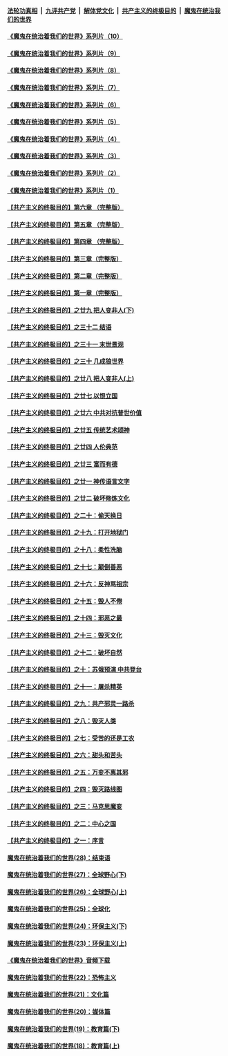 ####  [法轮功真相](../../../../basic/blob/master/README.md?t=08080102) &nbsp;|&nbsp; [九评共产党](../../../../9ping.md/blob/master/README.md?t=08080102) &nbsp;|&nbsp; [解体党文化](../../../../jtdwh.md/blob/master/README.md?t=08080102)  &nbsp;|&nbsp; [共产主义的终极目的](../../../../gczydzjmd.md/blob/master/README.md?t=08080102) &nbsp;|&nbsp; [魔鬼在统治我们的世界](../../../../mgztzwmdsj.md/blob/master/README.md?t=08080102) 

#### [《魔鬼在统治着我们的世界》系列片（10）](../pages/nsc422/n12292670.md?t=08080102) 

#### [《魔鬼在统治着我们的世界》系列片（9）](../pages/nsc422/n12290859.md?t=08080102) 

#### [《魔鬼在统治着我们的世界》系列片（8）](../pages/nsc422/n12287445.md?t=08080102) 

#### [《魔鬼在统治着我们的世界》系列片（7）](../pages/nsc422/n12283425.md?t=08080102) 

#### [《魔鬼在统治着我们的世界》系列片（6）](../pages/nsc422/n12282314.md?t=08080102) 

#### [《魔鬼在统治着我们的世界》系列片（5）](../pages/nsc422/n12281419.md?t=08080102) 

#### [《魔鬼在统治着我们的世界》系列片（4）](../pages/nsc422/n12274024.md?t=08080102) 

#### [《魔鬼在统治着我们的世界》系列片（3）](../pages/nsc422/n12271322.md?t=08080102) 

#### [《魔鬼在统治着我们的世界》系列片（2）](../pages/nsc422/n12269049.md?t=08080102) 

#### [《魔鬼在统治着我们的世界》系列片（1）](../pages/nsc422/n12267575.md?t=08080102) 

#### [【共产主义的终极目的】第六章 （完整版）](../pages/nsc422/n11428913.md?t=08080102) 

#### [【共产主义的终极目的】第五章 （完整版）](../pages/nsc422/n11428912.md?t=08080102) 

#### [【共产主义的终极目的】第四章 （完整版）](../pages/nsc422/n11428907.md?t=08080102) 

#### [【共产主义的终极目的】第三章（完整版）](../pages/nsc422/n11428848.md?t=08080102) 

#### [【共产主义的终极目的】第二章（完整版）](../pages/nsc422/n11428831.md?t=08080102) 

#### [【共产主义的终极目的】第一章（完整版）](../pages/nsc422/n11417651.md?t=08080102) 

#### [【共产主义的终极目的】之廿九 把人变非人(下)](../pages/nsc422/n11344140.md?t=08080102) 

#### [【共产主义的终极目的】之三十二 结语](../pages/nsc422/n11360535.md?t=08080102) 

#### [【共产主义的终极目的】之三十一 末世景观](../pages/nsc422/n11351129.md?t=08080102) 

#### [【共产主义的终极目的】之三十 几成狼世界](../pages/nsc422/n11348280.md?t=08080102) 

#### [【共产主义的终极目的】之廿八 把人变非人(上)](../pages/nsc422/n11340492.md?t=08080102) 

#### [【共产主义的终极目的】之廿七 以恨立国](../pages/nsc422/n11336944.md?t=08080102) 

#### [【共产主义的终极目的】之廿六 中共对抗普世价值](../pages/nsc422/n11324785.md?t=08080102) 

#### [【共产主义的终极目的】之廿五 传统艺术颂神](../pages/nsc422/n11296396.md?t=08080102) 

#### [【共产主义的终极目的】之廿四 人伦典范](../pages/nsc422/n11296397.md?t=08080102) 

#### [【共产主义的终极目的】之廿三 富而有德](../pages/nsc422/n11283598.md?t=08080102) 

#### [【共产主义的终极目的】之廿一 神传语言文字](../pages/nsc422/n11263265.md?t=08080102) 

#### [【共产主义的终极目的】之廿二 破坏修炼文化](../pages/nsc422/n11245728.md?t=08080102) 

#### [【共产主义的终极目的】之二十：偷天换日](../pages/nsc422/n11238846.md?t=08080102) 

#### [【共产主义的终极目的】之十九：打开地狱门](../pages/nsc422/n11206376.md?t=08080102) 

#### [【共产主义的终极目的】之十八：柔性洗脑](../pages/nsc422/n11199994.md?t=08080102) 

#### [【共产主义的终极目的】之十七：颠倒善恶](../pages/nsc422/n11179782.md?t=08080102) 

#### [【共产主义的终极目的】之十六：反神骂祖宗](../pages/nsc422/n11166798.md?t=08080102) 

#### [【共产主义的终极目的】之十五：毁人不倦](../pages/nsc422/n11166792.md?t=08080102) 

#### [【共产主义的终极目的】之十四：邪恶之最](../pages/nsc422/n11150249.md?t=08080102) 

#### [【共产主义的终极目的】之十三：毁灭文化](../pages/nsc422/n11135227.md?t=08080102) 

#### [【共产主义的终极目的】之十二：破坏自然](../pages/nsc422/n11135214.md?t=08080102) 

#### [【共产主义的终极目的】之十：苏俄预演 中共登台](../pages/nsc422/n11118424.md?t=08080102) 

#### [【共产主义的终极目的】之十一：屠杀精英](../pages/nsc422/n11118442.md?t=08080102) 

#### [【共产主义的终极目的】之九：共产邪灵一路杀](../pages/nsc422/n11114139.md?t=08080102) 

#### [【共产主义的终极目的】之八：毁灭人类](../pages/nsc422/n11108503.md?t=08080102) 

#### [【共产主义的终极目的】之七：受苦的还是工农](../pages/nsc422/n11101809.md?t=08080102) 

#### [【共产主义的终极目的】之六：甜头和苦头](../pages/nsc422/n11096971.md?t=08080102) 

#### [【共产主义的终极目的】之五：万变不离其邪](../pages/nsc422/n11091285.md?t=08080102) 

#### [【共产主义的终极目的】之四：毁灭路线图](../pages/nsc422/n11086284.md?t=08080102) 

#### [【共产主义的终极目的】之三：马克思魔变](../pages/nsc422/n11061941.md?t=08080102) 

#### [【共产主义的终极目的】之二：中心之国](../pages/nsc422/n11047728.md?t=08080102) 

#### [【共产主义的终极目的】之一：序言](../pages/nsc422/n11086077.md?t=08080102) 

#### [魔鬼在统治着我们的世界(28)：结束语](../pages/nsc422/n10936246.md?t=08080102) 

#### [魔鬼在统治着我们的世界(27)：全球野心(下)](../pages/nsc422/n10928319.md?t=08080102) 

#### [魔鬼在统治着我们的世界(26)：全球野心(上)](../pages/nsc422/n10900318.md?t=08080102) 

#### [魔鬼在统治着我们的世界(25)：全球化](../pages/nsc422/n10788205.md?t=08080102) 

#### [魔鬼在统治着我们的世界(24)：环保主义(下)](../pages/nsc422/n10695307.md?t=08080102) 

#### [魔鬼在统治着我们的世界(23)：环保主义(上)](../pages/nsc422/n10688613.md?t=08080102) 

#### [《魔鬼在统治着我们的世界》音频下载](../pages/nsc422/n10635553.md?t=08080102) 

#### [魔鬼在统治着我们的世界(22)：恐怖主义](../pages/nsc422/n10614727.md?t=08080102) 

#### [魔鬼在统治着我们的世界(21)：文化篇](../pages/nsc422/n10597706.md?t=08080102) 

#### [魔鬼在统治着我们的世界(20)：媒体篇](../pages/nsc422/n10586579.md?t=08080102) 

#### [魔鬼在统治着我们的世界(19)：教育篇(下)](../pages/nsc422/n10564808.md?t=08080102) 

#### [魔鬼在统治着我们的世界(18)：教育篇(上)](../pages/nsc422/n10526970.md?t=08080102) 

